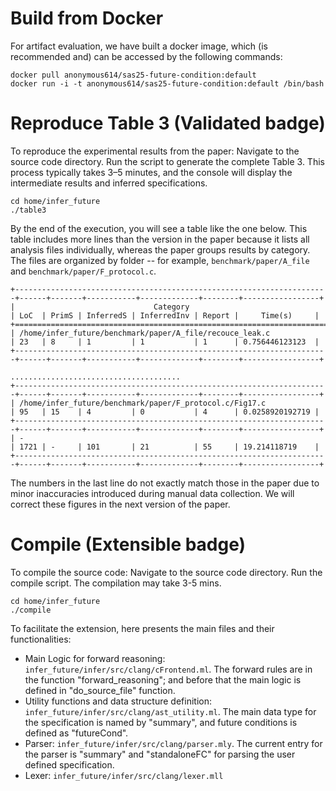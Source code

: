# Build from Docker

For artifact evaluation, we have built a docker image, which (is recommended and) can be accessed
by the following commands:

```
docker pull anonymous614/sas25-future-condition:default
docker run -i -t anonymous614/sas25-future-condition:default /bin/bash
```

# Reproduce Table 3 (Validated badge)

To reproduce the experimental results from the paper:
Navigate to the source code directory.
Run the script to generate the complete Table 3.
This process typically takes 3–5 minutes, and the console will display the intermediate results and inferred specifications.

```
cd home/infer_future
./table3 
```

By the end of the execution, you will see a table like the one below.
This table includes more lines than the version in the paper because it lists all analysis files individually, whereas the paper groups results by category.
The files are organized by folder -- for example, `benchmark/paper/A_file` and `benchmark/paper/F_protocol.c`.


```
+----------------------------------------------------------------------+------+-------+-----------+-------------+--------+-----------------+
|                               Category                               | LoC  | PrimS | InferredS | InferredInv | Report |     Time(s)     |
+======================================================================+======+=======+===========+=============+========+=================+
| /home/infer_future/benchmark/paper/A_file/recouce_leak.c             | 23   | 8     | 1         | 1           | 1      | 0.756446123123  |
+----------------------------------------------------------------------+------+-------+-----------+-------------+--------+-----------------+
                                                  ......................................
+----------------------------------------------------------------------+------+-------+-----------+-------------+--------+-----------------+
| /home/infer_future/benchmark/paper/F_protocol.c/Fig17.c              | 95   | 15    | 4         | 0           | 4      | 0.0258920192719 |
+----------------------------------------------------------------------+------+-------+-----------+-------------+--------+-----------------+
| -                                                                    | 1721 | -     | 101       | 21          | 55     | 19.214118719    |
+----------------------------------------------------------------------+------+-------+-----------+-------------+--------+-----------------+
```

The numbers in the last line do not exactly match those in the paper due to minor inaccuracies introduced during manual data collection. We will correct these figures in the next version of the paper.

# Compile (Extensible badge)

To compile the source code:
Navigate to the source code directory.
Run the compile script. The compilation may take 3-5 mins. 
```
cd home/infer_future
./compile
```

To facilitate the extension, here presents the main files and their functionalities: 

- Main Logic for forward reasoning: `infer_future/infer/src/clang/cFrontend.ml`. The forward rules are in the function "forward_reasoning"; and before that the main logic is defined in "do_source_file" function. 
- Utility functions and data structure definition: `infer_future/infer/src/clang/ast_utility.ml`. The main data type for the specification is named by "summary", and future conditions is defined as "futureCond". 
- Parser: `infer_future/infer/src/clang/parser.mly`. The current entry for the parser is "summary" and "standaloneFC" for parsing the user defined specification. 
- Lexer: `infer_future/infer/src/clang/lexer.mll` 


